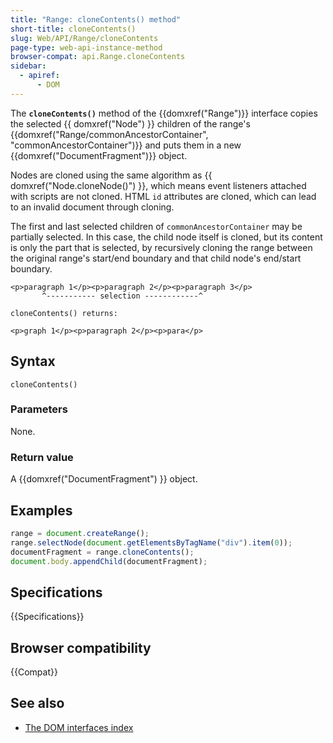 ```yaml
---
title: "Range: cloneContents() method"
short-title: cloneContents()
slug: Web/API/Range/cloneContents
page-type: web-api-instance-method
browser-compat: api.Range.cloneContents
sidebar:
  - apiref:
      - DOM
---
```


The **`cloneContents()`** method of the {{domxref("Range")}} interface copies the selected {{ domxref("Node") }} children of the range's {{domxref("Range/commonAncestorContainer", "commonAncestorContainer")}} and puts them in a new {{domxref("DocumentFragment")}} object.

Nodes are cloned using the same algorithm as {{ domxref("Node.cloneNode()") }}, which means event listeners attached with scripts are not cloned. HTML `id` attributes are cloned, which can lead to an invalid document through cloning.

The first and last selected children of `commonAncestorContainer` may be partially selected. In this case, the child node itself is cloned, but its content is only the part that is selected, by recursively cloning the range between the original range's start/end boundary and that child node's end/start boundary.

```plain
<p>paragraph 1</p><p>paragraph 2</p><p>paragraph 3</p>
       ^----------- selection ------------^

cloneContents() returns:

<p>graph 1</p><p>paragraph 2</p><p>para</p>
```

## Syntax

```js-nolint
cloneContents()
```

### Parameters

None.

### Return value

A {{domxref("DocumentFragment") }} object.

## Examples

```js
range = document.createRange();
range.selectNode(document.getElementsByTagName("div").item(0));
documentFragment = range.cloneContents();
document.body.appendChild(documentFragment);
```

## Specifications

{{Specifications}}

## Browser compatibility

{{Compat}}

## See also

- [The DOM interfaces index](/en-US/docs/Web/API/Document_Object_Model)
